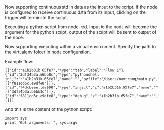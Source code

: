 Now supporting continuous std in data as the input to the script. If the node is configured to receive continuous data from its input, clicking on the trigger will terminate the script.

Executing a python script from node-red. Input to the node will become the argument for the python script, output of the script will be sent to output of the node.

Now supporting executing within a virtual environment. Specify the path to the virtualenv folder in node configuration.

Example flow:

```
[{"id":"a1b2b31b.65fe7","type":"tab","label":"Flow 1"},{"id":"3df34b3a.b6bb8c","type":"pythonshell in","z":"a1b2b31b.65fe7","name":"","pyfile":"/Users/namtrang/main.py","x":341.5,"y":154,"wires":[["f811cd5c.e9dfe8"]]},{"id":"f4dcbeae.1da998","type":"inject","z":"a1b2b31b.65fe7","name":"","topic":"","payload":"","payloadType":"date","repeat":"","crontab":"","once":false,"x":140.5,"y":76,"wires":[["3df34b3a.b6bb8c"]]},{"id":"f811cd5c.e9dfe8","type":"debug","z":"a1b2b31b.65fe7","name":"","active":true,"console":"false","complete":"false","x":537.5,"y":233,"wires":[]}]
```

And this is the content of the python script: 

```
import sys
print "Got arguments: ", sys.argv
```
